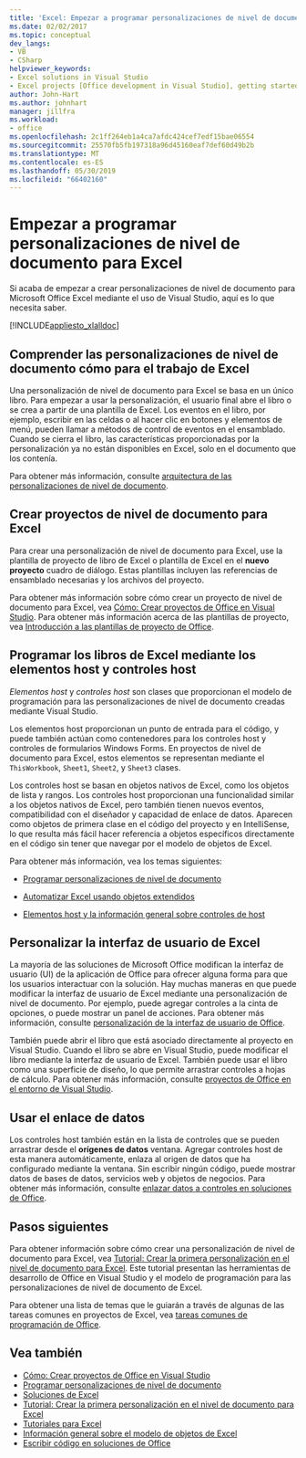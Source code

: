 ```yaml
---
title: 'Excel: Empezar a programar personalizaciones de nivel de documento'
ms.date: 02/02/2017
ms.topic: conceptual
dev_langs:
- VB
- CSharp
helpviewer_keywords:
- Excel solutions in Visual Studio
- Excel projects [Office development in Visual Studio], getting started
author: John-Hart
ms.author: johnhart
manager: jillfra
ms.workload:
- office
ms.openlocfilehash: 2c1ff264eb1a4ca7afdc424cef7edf15bae06554
ms.sourcegitcommit: 25570fb5fb197318a96d45160eaf7def60d49b2b
ms.translationtype: MT
ms.contentlocale: es-ES
ms.lasthandoff: 05/30/2019
ms.locfileid: "66402160"
---
```

# <a name="get-started-programming-document-level-customizations-for-excel"></a>Empezar a programar personalizaciones de nivel de documento para Excel
  Si acaba de empezar a crear personalizaciones de nivel de documento para Microsoft Office Excel mediante el uso de Visual Studio, aquí es lo que necesita saber.

 [!INCLUDE[appliesto_xlalldoc](../vsto/includes/appliesto-xlalldoc-md.md)]

## <a name="understand-how-document-level-customizations-for-excel-work"></a>Comprender las personalizaciones de nivel de documento cómo para el trabajo de Excel
 Una personalización de nivel de documento para Excel se basa en un único libro. Para empezar a usar la personalización, el usuario final abre el libro o se crea a partir de una plantilla de Excel. Los eventos en el libro, por ejemplo, escribir en las celdas o al hacer clic en botones y elementos de menú, pueden llamar a métodos de control de eventos en el ensamblado. Cuando se cierra el libro, las características proporcionadas por la personalización ya no están disponibles en Excel, solo en el documento que los contenía.

 Para obtener más información, consulte [arquitectura de las personalizaciones de nivel de documento](../vsto/architecture-of-document-level-customizations.md).

## <a name="create-document-level-projects-for-excel"></a>Crear proyectos de nivel de documento para Excel
 Para crear una personalización de nivel de documento para Excel, use la plantilla de proyecto de libro de Excel o plantilla de Excel en el **nuevo proyecto** cuadro de diálogo. Estas plantillas incluyen las referencias de ensamblado necesarias y los archivos del proyecto.

 Para obtener más información sobre cómo crear un proyecto de nivel de documento para Excel, vea [Cómo: Crear proyectos de Office en Visual Studio](../vsto/how-to-create-office-projects-in-visual-studio.md). Para obtener más información acerca de las plantillas de proyecto, vea [Introducción a las plantillas de proyecto de Office](../vsto/office-project-templates-overview.md).

## <a name="program-excel-workbooks-by-using-host-items-and-host-controls"></a>Programar los libros de Excel mediante los elementos host y controles host
 *Elementos host* y *controles host* son clases que proporcionan el modelo de programación para las personalizaciones de nivel de documento creadas mediante Visual Studio.

 Los elementos host proporcionan un punto de entrada para el código, y puede también actúan como contenedores para los controles host y controles de formularios Windows Forms. En proyectos de nivel de documento para Excel, estos elementos se representan mediante el `ThisWorkbook`, `Sheet1`, `Sheet2`, y `Sheet3` clases.

 Los controles host se basan en objetos nativos de Excel, como los objetos de lista y rangos. Los controles host proporcionan una funcionalidad similar a los objetos nativos de Excel, pero también tienen nuevos eventos, compatibilidad con el diseñador y capacidad de enlace de datos. Aparecen como objetos de primera clase en el código del proyecto y en IntelliSense, lo que resulta más fácil hacer referencia a objetos específicos directamente en el código sin tener que navegar por el modelo de objetos de Excel.

 Para obtener más información, vea los temas siguientes:

- [Programar personalizaciones de nivel de documento](../vsto/programming-document-level-customizations.md)

- [Automatizar Excel usando objetos extendidos](../vsto/automating-excel-by-using-extended-objects.md)

- [Elementos host y la información general sobre controles de host](../vsto/host-items-and-host-controls-overview.md)

## <a name="customize-the-user-interface-of-excel"></a>Personalizar la interfaz de usuario de Excel
 La mayoría de las soluciones de Microsoft Office modifican la interfaz de usuario (UI) de la aplicación de Office para ofrecer alguna forma para que los usuarios interactuar con la solución. Hay muchas maneras en que puede modificar la interfaz de usuario de Excel mediante una personalización de nivel de documento. Por ejemplo, puede agregar controles a la cinta de opciones, o puede mostrar un panel de acciones. Para obtener más información, consulte [personalización de la interfaz de usuario de Office](../vsto/office-ui-customization.md).

 También puede abrir el libro que está asociado directamente al proyecto en Visual Studio. Cuando el libro se abre en Visual Studio, puede modificar el libro mediante la interfaz de usuario de Excel. También puede usar el libro como una superficie de diseño, lo que permite arrastrar controles a hojas de cálculo. Para obtener más información, consulte [proyectos de Office en el entorno de Visual Studio](../vsto/office-projects-in-the-visual-studio-environment.md).

## <a name="use-data-binding"></a>Usar el enlace de datos
 Los controles host también están en la lista de controles que se pueden arrastrar desde el **orígenes de datos** ventana. Agregar controles host de esta manera automáticamente, enlaza al origen de datos que ha configurado mediante la ventana. Sin escribir ningún código, puede mostrar datos de bases de datos, servicios web y objetos de negocios. Para obtener más información, consulte [enlazar datos a controles en soluciones de Office](../vsto/binding-data-to-controls-in-office-solutions.md).

## <a name="next-steps"></a>Pasos siguientes
 Para obtener información sobre cómo crear una personalización de nivel de documento para Excel, vea [Tutorial: Crear la primera personalización en el nivel de documento para Excel](../vsto/walkthrough-creating-your-first-document-level-customization-for-excel.md). Este tutorial presentan las herramientas de desarrollo de Office en Visual Studio y el modelo de programación para las personalizaciones de nivel de documento de Excel.

 Para obtener una lista de temas que le guiarán a través de algunas de las tareas comunes en proyectos de Excel, vea [tareas comunes de programación de Office](../vsto/common-tasks-in-office-programming.md).

## <a name="see-also"></a>Vea también
- [Cómo: Crear proyectos de Office en Visual Studio](../vsto/how-to-create-office-projects-in-visual-studio.md)
- [Programar personalizaciones de nivel de documento](../vsto/programming-document-level-customizations.md)
- [Soluciones de Excel](../vsto/excel-solutions.md)
- [Tutorial: Crear la primera personalización en el nivel de documento para Excel](../vsto/walkthrough-creating-your-first-document-level-customization-for-excel.md)
- [Tutoriales para Excel](../vsto/walkthroughs-using-excel.md)
- [Información general sobre el modelo de objetos de Excel](../vsto/excel-object-model-overview.md)
- [Escribir código en soluciones de Office](../vsto/writing-code-in-office-solutions.md)
